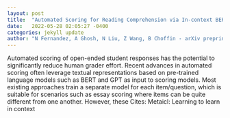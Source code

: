 ```yaml
---
layout: post
title:  "Automated Scoring for Reading Comprehension via In-context BERT Tuning"
date:   2022-05-28 02:05:27 -0400
categories: jekyll update
author: "N Fernandez, A Ghosh, N Liu, Z Wang, B Choffin - arXiv preprint arXiv , 2022"
---
```

Automated scoring of open-ended student responses has the potential to significantly reduce human grader effort. Recent advances in automated scoring often leverage textual representations based on pre-trained language models such as BERT and GPT as input to scoring models. Most existing approaches train a separate model for each item/question, which is suitable for scenarios such as essay scoring where items can be quite different from one another. However, these  Cites: Metaicl: Learning to learn in context